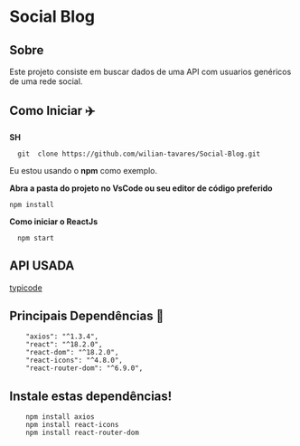# Social Blog

## Sobre

Este projeto consiste em buscar dados de uma API com usuarios genéricos de uma rede social.

## Como Iniciar :airplane:

**SH**

``` 
  git  clone https://github.com/wilian-tavares/Social-Blog.git
```

Eu estou usando o **npm** como exemplo.

**Abra a pasta do projeto no VsCode ou seu editor de código preferido**

```
npm install
```

**Como iniciar o ReactJs**

```
  npm start
```

## API USADA

[typicode](https://jsonplaceholder.typicode.com/)

## Principais Dependências 📌

```
    "axios": "^1.3.4",
    "react": "^18.2.0",
    "react-dom": "^18.2.0",
    "react-icons": "^4.8.0",
    "react-router-dom": "^6.9.0",
```

## Instale estas dependências!

```
    npm install axios
    npm install react-icons
    npm install react-router-dom
```
